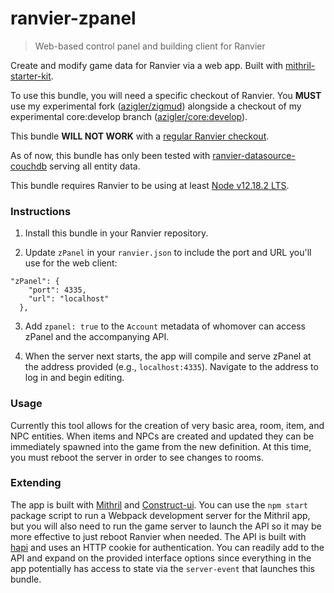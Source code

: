 # ranvier-zpanel

> Web-based control panel and building client for Ranvier

Create and modify game data for Ranvier via a web app. Built with [mithril-starter-kit](https://github.com/dhinesh03/mithril-starter-kit).

To use this bundle, you will need a specific checkout of Ranvier. You __MUST__ use my experimental fork ([azigler/zigmud](https://github.com/azigler/zigmud)) alongside a checkout of my experimental core:develop branch ([azigler/core:develop](https://github.com/azigler/core/tree/develop)).

This bundle __WILL NOT WORK__ with a [regular Ranvier checkout](https://github.com/RanvierMUD/ranviermud).

As of now, this bundle has only been tested with [ranvier-datasource-couchdb](https://github.com/azigler/ranvier-datasource-couchdb) serving all entity data.

This bundle requires Ranvier to be using at least [Node v12.18.2 LTS](https://nodejs.org/en/blog/release/v12.18.2/).

### Instructions

1. Install this bundle in your Ranvier repository.

2. Update `zPanel` in your `ranvier.json` to include the port and URL you'll use for the web client:

```
"zPanel": {
    "port": 4335,
    "url": "localhost"
  },
```

3. Add `zpanel: true` to the `Account` metadata of whomover can access zPanel and the accompanying API.

4. When the server next starts, the app will compile and serve zPanel at the address provided (e.g., `localhost:4335`). Navigate to the address to log in and begin editing.

### Usage

Currently this tool allows for the creation of very basic area, room, item, and NPC entities. When items and NPCs are created and updated they can be immediately spawned into the game from the new definition. At this time, you must reboot the server in order to see changes to rooms.

### Extending

The app is built with [Mithril](https://mithril.js.org/index.html) and [Construct-ui](https://vrimar.github.io/construct-ui/). You can use the `npm start` package script to run a Webpack development server for the Mithril app, but you will also need to run the game server to launch the API so it may be more effective to just reboot Ranvier when needed. The API is built with [hapi](https://hapi.dev/) and uses an HTTP cookie for authentication. You can readily add to the API and expand on the provided interface options since everything in the app potentially has access to state via the `server-event` that launches this bundle.